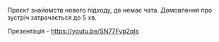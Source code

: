Проєкт знайомств нового підходу, де немає чата. Домовлення про зустріч затрачається до 5 хв.

Презентація - https://youtu.be/SN77Fvp2qIs
